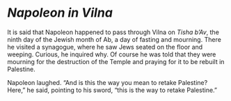 # ***Napoleon in Vilna***



It is said that Napoleon happened to pass through Vilna on *Tisha b’Av*, the ninth day of the Jewish month of Ab, a day of fasting and mourning. There he visited a synagogue, where he saw Jews seated on the floor and weeping. Curious, he inquired why. Of course he was told that they were mourning for the destruction of the Temple and praying for it to be rebuilt in Palestine.

Napoleon laughed. “And is this the way you mean to retake Palestine? Here,” he said, pointing to his sword, “this is the way to retake Palestine.”